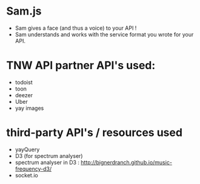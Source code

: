 # Sam.js
* Sam gives a face (and thus a voice) to your API !
* Sam understands and works with the service format you wrote for your API.

# TNW API partner API's used:

* todoist
* toon
* deezer
* Uber
* yay images

# third-party API's / resources used

* yayQuery
* D3 (for spectrum analyser)
* spectrum analyser in D3 : http://bignerdranch.github.io/music-frequency-d3/
* socket.io


